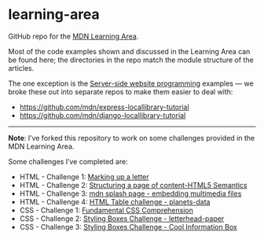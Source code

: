 # learning-area
GitHub repo for the [MDN Learning Area](https://developer.mozilla.org/en-US/Learn).

Most of the code examples shown and discussed in the Learning Area can be found here; the directories in the repo match the module structure of the articles.

The one exception is the [Server-side website programming](https://developer.mozilla.org/en-US/docs/Learn/Server-side) examples — we broke these out into separate repos to make them easier to deal with:

* https://github.com/mdn/express-locallibrary-tutorial
* https://github.com/mdn/django-locallibrary-tutorial

--- 
**Note**: I’ve forked this repository to work on some challenges provided in the MDN Learning Area. 

Some challenges I’ve completed are: 
- HTML - Challenge 1: [Marking up a letter](html/introduction-to-html/marking-up-a-letter-start/index.html)
- HTML - Challenge 2: [Structuring a page of content-HTML5 Semantics](\html\introduction-to-html\structuring-a-page-of-content-start\index.html)
- HTML - Challenge 3: [mdn splash page - embedding multimedia files](html\multimedia-and-embedding\mdn-splash-page-start\index.html)
- HTML - Challenge 4: [HTML Table challenge - planets-data](html\tables\assessment-start\index.html)
- CSS - Challenge 1: [Fundamental CSS Comprehension](css\introduction-to-css\fundamental-css-comprehension\style.css)
- CSS - Challenge 2: [Styling Boxes Challenge - letterhead-paper](css/styling-boxes/letterheader-paper-taufik/)
- CSS - Challenge 3: [Styling Boxes Challenge - Cool Information Box](css/styling-boxes/cool-information-box-taufik/)